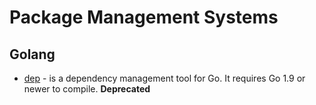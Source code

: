 # Package Management Systems

## Golang

- [dep](https://github.com/golang/dep) - is a dependency management tool for Go. It requires Go 1.9 or newer to compile. **Deprecated**
